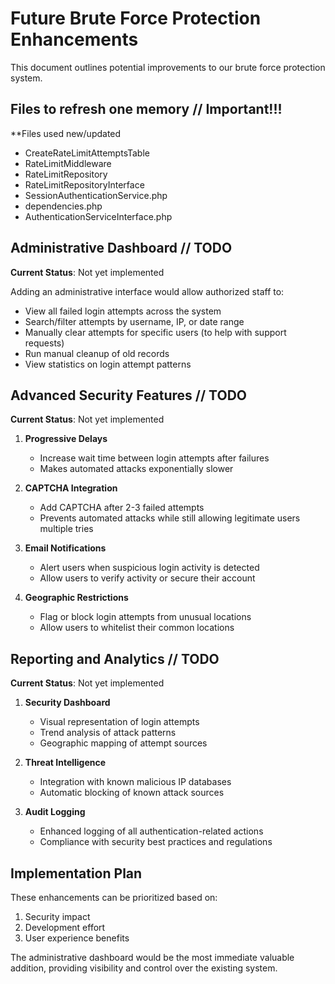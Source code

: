 # Future Brute Force Protection Enhancements

This document outlines potential improvements to our brute force protection system.


## Files to refresh one memory // Important!!!
**Files used new/updated
- CreateRateLimitAttemptsTable
- RateLimitMiddleware
- RateLimitRepository
- RateLimitRepositoryInterface
- SessionAuthenticationService.php    
- dependencies.php                      
- AuthenticationServiceInterface.php 

## Administrative Dashboard // TODO

**Current Status**: Not yet implemented

Adding an administrative interface would allow authorized staff to:
- View all failed login attempts across the system
- Search/filter attempts by username, IP, or date range
- Manually clear attempts for specific users (to help with support requests)
- Run manual cleanup of old records
- View statistics on login attempt patterns

## Advanced Security Features  // TODO

**Current Status**: Not yet implemented

1. **Progressive Delays**
   - Increase wait time between login attempts after failures
   - Makes automated attacks exponentially slower

2. **CAPTCHA Integration**
   - Add CAPTCHA after 2-3 failed attempts
   - Prevents automated attacks while still allowing legitimate users multiple tries

3. **Email Notifications**
   - Alert users when suspicious login activity is detected
   - Allow users to verify activity or secure their account

4. **Geographic Restrictions**
   - Flag or block login attempts from unusual locations
   - Allow users to whitelist their common locations

## Reporting and Analytics  // TODO

**Current Status**: Not yet implemented

1. **Security Dashboard**
   - Visual representation of login attempts
   - Trend analysis of attack patterns
   - Geographic mapping of attempt sources

2. **Threat Intelligence**
   - Integration with known malicious IP databases
   - Automatic blocking of known attack sources

3. **Audit Logging**
   - Enhanced logging of all authentication-related actions
   - Compliance with security best practices and regulations

## Implementation Plan

These enhancements can be prioritized based on:
1. Security impact
2. Development effort
3. User experience benefits

The administrative dashboard would be the most immediate valuable addition, providing visibility and control over the existing system.